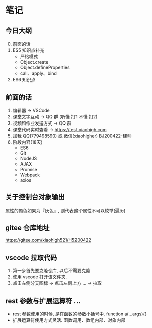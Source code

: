 # 笔记

## 今日大纲
0. 前面的话
1. ES5 知识点补充
   * 严格模式
   * Object.create
   * Object.defineProperties
   * call、apply、bind
2. ES6 知识点

## 前面的话
1. 编辑器             -> VSCode
2. 课堂文字互动        -> QQ 群 (听懂 扣1 不懂 扣2)  
3. 视频和作业发送方式  -> QQ 群
4. 课堂代码实时查看    -> https://test.xiaohigh.com
5. 加我 QQ(779498590) 或 微信(xiaohigher)  BJ200422-建帅
6. 阶段内容(18天)
   * ES6
   * Git
   * NodeJS
   * AJAX
   * Promise
   * Webpack
   * axios

## 关于控制台对象输出
属性的颜色如果为『灰色』, 则代表这个属性不可以枚举(遍历)

## gitee 仓库地址
https://gitee.com/xiaohigh521/H5200422

## vscode 拉取代码
1. 第一步首先要克隆仓库, 以后不需要克隆
2. 使用 vscode 打开该文件夹.
3. 点击左侧分支图标 -> 点击左侧上方 ... -> 拉取

## rest 参数与扩展运算符 ...
* rest 参数使用的时候, 是在函数的参数小括号中.  function a(...args){}
* 扩展运算符使用方式灵活. 函数调用、数组内部、对象内部

